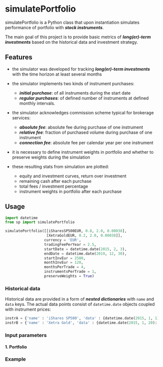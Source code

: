 # simulatePortfolio

simulatePortfolio is a Python class that upon instantiation simulates performance of portfolio with **_stock instruments_**.

The main goal of this project is to provide basic metrics of **_long(er)-term investments_** based on the historical data and investment strategy.

## Features

- the simulator was developed for tracking **_long(er)-term investments_** with the time horizon at least several months

- the simulator implements two kinds of instrument purchases:
  - **_initial purchase_**: of all instruments during the start date
  - **_regular purchases_**: of defined number of instruments at defined monthly intervals. 
 
- the simulator acknowledges commission scheme typical for brokerage services:
  - **_absolute fee_**: absolute fee during purchase of one instrument
  - **_relative fee_**: fraction of purchased volume during purchase of one instrument
  - **_connection fee_**: absolute fee per calendar year per one instrument
 
- it is necessary to define instrument weights in portfolio and whether to preserve weights during the simulation

- these resulting stats from simulation are plotted:
  - equity and investment curves, return over investment
  - remaining cash after each purchase
  - total fees / investment percentage
  - instrument weights in portfolio after each purchase

## Usage

```python
import datetime
from sp import simulatePortfolio

simulatePortfolio([[iSharesSP500EUR, 0.8, 2.0, 0.00038],
                   [XetraGoldEUR, 0.2, 2.0, 0.00038]],
                  currency = 'EUR',
                  tradingFeePerYear = 2.5,
                  startDate = datetime.date(2015, 2, 3),
                  endDate = datetime.date(2019, 12, 30),
                  startInvEur = 2500,
                  monthInvEur = 120,
                  monthsPerTrade = 4,
                  instrumentsPerTrade = 1,
                  preserveWeights = True)
```

### Historical data

Historical data are provided in a form of **_nested dictionaries_** with `name` and `data` keys. The actual data points consist of `datetime.date` objects coupled with instrument prices:

```python
instrA = {'name' : 'iShares SP500', 'data' : {datetime.date(2015, 1, 1): 158.93, datetime.date(2015, 2, 1): 160.48, datetime.date(2015, 3, 1): 163.74, datetime.date(2015, 4, 1): 167.06, datetime.date(2015, 5, 1): 166.15, datetime.date(2015, 6, 1): 163.35, datetime.date(2015, 7, 1): 163.69, datetime.date(2015, 8, 1): 161.68, datetime.date(2015, 9, 1): 162.54}}
instrB = {'name' : 'Xetra Gold', 'data' : {datetime.date(2015, 1, 20): 35.76, datetime.date(2015, 1, 21): 35.94, datetime.date(2015, 1, 22): 36.17, datetime.date(2015, 1, 23): 36.88, datetime.date(2015, 1, 26): 36.69, datetime.date(2015, 1, 27): 36.53, datetime.date(2015, 1, 28): 36.52, datetime.date(2015, 1, 29): 36.17, datetime.date(2015, 1, 30): 36.08}}
```

### Input parameters

#### 1. Portfolio

### Example


